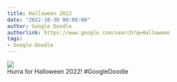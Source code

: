 ```yaml
---
title: Halloween 2022
date: "2022-10-30 00:00:00"
author: Google Doodle
authorlink: https://www.google.com/search?q=Halloween
tags:
- Google-Doodle
---
```

<img src="https://www.google.com/logos/doodles/2022/halloween-2022-6753651837109529-l.png" referrerpolicy="no-referrer"><br>Hurra for Halloween 2022! #GoogleDoodle